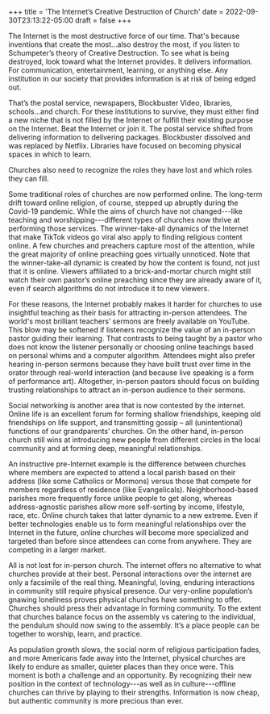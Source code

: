 +++
title = 'The Internet’s Creative Destruction of Church'
date = 2022-09-30T23:13:22-05:00
draft = false
+++

The Internet is the most destructive force of our time. That's because inventions that create the most…also destroy the most, if you listen to Schumpeter’s theory of Creative Destruction. To see what is being destroyed, look toward what the Internet provides. It delivers information. For communication, entertainment, learning, or anything else. Any institution in our society that provides information is at risk of being edged out. 

That’s the postal service, newspapers, Blockbuster Video, libraries, schools…and church. For these institutions to survive, they must either find a new niche that is not filled by the Internet or fulfill their existing purpose on the Internet. Beat the Internet or join it. The postal service shifted from delivering information to delivering packages. Blockbuster dissolved and was replaced by Netflix. Libraries have focused on becoming physical spaces in which to learn. 

Churches also need to recognize the roles they have lost and which roles they can fill. 

Some traditional roles of churches are now performed online. The long-term drift toward online religion, of course, stepped up abruptly during the Covid-19 pandemic. While the aims of church have not changed---like teaching and worshipping---different types of churches now thrive at performing those services. The winner-take-all dynamics of the Internet that make TikTok videos go viral also apply to finding religious content online. A few churches and preachers capture most of the attention, while the great majority of online preaching goes virtually unnoticed. Note that the winner-take-all dynamic is created by how the content is found, not just that it is online. Viewers affiliated to a brick-and-mortar church might still watch their own pastor’s online preaching since they are already aware of it, even if search algorithms do not introduce it to new viewers. 

For these reasons, the Internet probably makes it harder for churches to use insightful teaching as their basis for attracting in-person attendees. The world's most brilliant teachers’ sermons are freely available on YouTube. This blow may be softened if listeners recognize the value of an in-person pastor guiding their learning. That contrasts to being taught by a pastor who does not know the listener personally or choosing online teachings based on personal whims and a computer algorithm. Attendees might also prefer hearing in-person sermons because they have built trust over time in the orator through real-world interaction (and because live speaking is a form of performance art). Altogether, in-person pastors should focus on building trusting relationships to attract an in-person audience to their sermons.

Social networking is another area that is now contested by the internet. Online life is an excellent forum for forming shallow friendships, keeping old friendships on life support, and transmitting gossip – all (unintentional) functions of our grandparents’ churches. On the other hand, in-person church still wins at introducing new people from different circles in the local community and at forming deep, meaningful relationships.

An instructive pre-Internet example is the difference between churches where members are expected to attend a local parish based on their address (like some Catholics or Mormons) versus those that compete for members regardless of residence (like Evangelicals). Neighborhood-based parishes more frequently force unlike people to get along, whereas address-agnostic parishes allow more self-sorting by income, lifestyle, race, etc. Online church takes that latter dynamic to a new extreme. Even if better technologies enable us to form meaningful relationships over the Internet in the future, online churches will become more specialized and targeted than before since attendees can come from anywhere. They are competing in a larger market.

All is not lost for in-person church. The internet offers no alternative to what churches provide at their best. Personal interactions over the internet are only a facsimile of the real thing. Meaningful, loving, enduring interactions in community still require physical presence. Our very-online population’s gnawing loneliness proves physical churches have something to offer. Churches should press their advantage in forming community. To the extent that churches balance focus on the assembly vs catering to the individual, the pendulum should now swing to the assembly. It’s a place people can be together to worship, learn, and practice.

As population growth slows, the social norm of religious participation fades, and more Americans fade away into the Internet, physical churches are likely to endure as smaller, quieter places than they once were. This moment is both a challenge and an opportunity. By recognizing their new position in the context of technology---as well as in culture---offline churches can thrive by playing to their strengths. Information is now cheap, but authentic community is more precious than ever.
